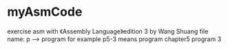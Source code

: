 myAsmCode
=========

exercise asm with 《Assembly Language》edition 3 by Wang Shuang
file name:
p --> program
for example
p5-3 means program chapter5 program 3
